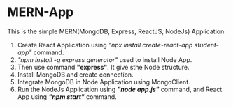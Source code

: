# MERN-App 

This is the simple MERN(MongoDB, Express, ReactJS, NodeJs) Application.

1. Create React Application using *"npx install create-react-app student-app"* command.
2. *"npm install -g express generator"* used to install Node App.
3. Then use command __"express"__. It give sthe Node structure.
4. Install MongoDB and create connection.
5. Integrate MongoDB in Node Application using MongoClient.
6. Run the NodeJs Application using ***"node app.js"*** command, and React App using ***"npm start"*** command.

